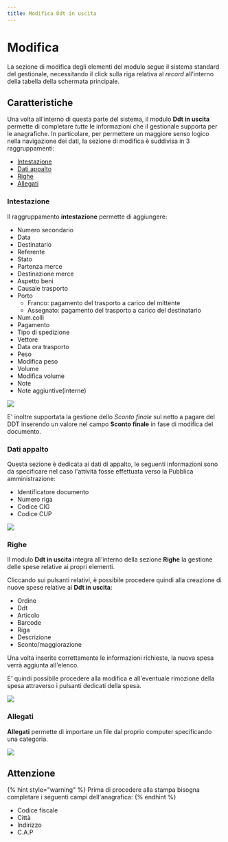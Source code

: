 ```yaml
---
title: Modifica Ddt in uscita
---
```


# Modifica

La sezione di modifica degli elementi del modulo segue il sistema standard del gestionale, necessitando il click sulla riga relativa al _record_ all'interno della tabella della schermata principale.

## Caratteristiche

Una volta all'interno di questa parte del sistema, il modulo **Ddt in uscita** permette di completare _tutte_ le informazioni che il gestionale supporta per le anagrafiche. In particolare, per permettere un maggiore senso logico nella navigazione dei dati, la sezione di modifica è suddivisa in 3 raggruppamenti:

* [Intestazione](modificaddtinuscita.md#intestazione)
* [Dati appalto](modificaddtinuscita.md#dati-appalto)
* [Righe](modificaddtinuscita.md#righe)
* [Allegati](modificaddtinuscita.md#allegati)

### Intestazione

Il raggruppamento **intestazione** permette di aggiungere:

* Numero secondario
* Data
* Destinatario
* Referente
* Stato
* Partenza merce
* Destinazione merce
* Aspetto beni
* Causale trasporto
* Porto
  * Franco: pagamento del trasporto a carico del mittente&#x20;
  * Assegnato: pagamento del trasporto a carico del destinatario
* Num.colli
* Pagamento
* Tipo di spedizione
* Vettore&#x20;
* Data ora trasporto
* Peso
* Modifica peso
* Volume
* Modifica volume
* Note
* Note aggiuntive(interne)

![](https://firebasestorage.googleapis.com/v0/b/gitbook-x-prod.appspot.com/o/spaces%2F-LZJeLg23eVDvrCv74U7-887967055%2Fuploads%2FIukzPQArUisrKYqt4NB5%2Ffile.png?alt=media)

E' inoltre supportata la gestione dello _Sconto finale_ sul netto a pagare del DDT inserendo un valore nel campo **Sconto finale** in fase di modifica del documento.

### Dati appalto

Questa sezione è dedicata ai dati di appalto, le seguenti informazioni sono da specificare nel caso l'attività fosse effettuata verso la Pubblica amministrazione:

* Identificatore documento
* Numero riga
* Codice CIG
* Codice CUP

![](https://firebasestorage.googleapis.com/v0/b/gitbook-x-prod.appspot.com/o/spaces%2F-LZJeLg23eVDvrCv74U7-887967055%2Fuploads%2FytAKncIKhTJVYsY35Z16%2Ffile.png?alt=media)

### Righe

Il modulo **Ddt in uscita** integra all'interno della sezione **Righe** la gestione delle spese relative ai propri elementi.

Cliccando sui pulsanti relativi, è possibile procedere quindi alla creazione di nuove spese relative ai **Ddt in uscita**:

* Ordine
* Ddt
* Articolo
* Barcode
* Riga
* Descrizione
* Sconto/maggiorazione

Una volta inserite correttamente le informazioni richieste, la nuova spesa verrà aggiunta all'elenco.

E' quindi possibile procedere alla modifica e all'eventuale rimozione della spesa attraverso i pulsanti dedicati della spesa.

![](https://firebasestorage.googleapis.com/v0/b/gitbook-x-prod.appspot.com/o/spaces%2F-LZJeLg23eVDvrCv74U7-887967055%2Fuploads%2FJnItDHNtog20EbDU2yRt%2Ffile.png?alt=media)

### Allegati

**Allegati** permette di importare un file dal proprio computer specificando una categoria.

![](https://firebasestorage.googleapis.com/v0/b/gitbook-x-prod.appspot.com/o/spaces%2F-LZJeLg23eVDvrCv74U7-887967055%2Fuploads%2FH7ZIxsthlXiauGR1fnSb%2Ffile.png?alt=media)

## Attenzione

{% hint style="warning" %}
Prima di procedere alla stampa bisogna completare i seguenti campi dell'anagrafica:
{% endhint %}

* Codice fiscale
* Città
* Indirizzo
* C.A.P
